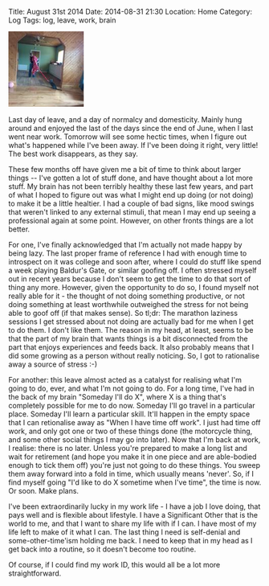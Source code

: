 Title: August 31st 2014
Date: 2014-08-31 21:30
Location: Home
Category: Log
Tags: log, leave, work, brain

<a href="/images/20140831-gimme.jpg">![Gimme!](/images/thumbs/thumbnail_square/20140831-gimme.jpg)</a>

Last day of leave, and a day of normalcy and domesticity. Mainly hung around and enjoyed the last of the days since the end of June, when I last went near work. Tomorrow will see some hectic times, when I figure out what's happened while I've been away. If I've been doing it right, very little! The best work disappears, as they say.

These few months off have given me a bit of time to think about larger things -- I've gotten a lot of stuff done, and have thought about a lot more stuff. My brain has not been terribly healthy these last few years, and part of what I hoped to figure out was what I might end up doing (or not doing) to make it be a little healtier. I had a couple of bad signs, like mood swings that weren't linked to any external stimuli, that mean I may end up seeing a professional again at some point. However, on other fronts things are a lot better.

For one, I've finally acknowledged that I'm actually not made happy by being lazy. The last proper frame of reference I had with enough time to introspect on it was college and soon after, where I could do stuff like spend a week playing Baldur's Gate, or similar goofing off. I often stressed myself out in recent years because I don't seem to get the time to do that sort of thing any more. However, given the opportunity to do so, I found myself not really able for it - the thought of not doing something productive, or not doing something at least worthwhile outweighed the stress for not being able to goof off (if that makes sense). So tl;dr: The marathon laziness sessions I get stressed about not doing are actually bad for me when I get to do them. I don't like them. The reason in my head, at least, seems to be that the part of my brain that wants things is a bit disconnected from the part that enjoys experiences and feeds back. It also probably means that I did some growing as a person without really noticing. So, I got to rationalise away a source of stress :-)

For another: this leave almost acted as a catalyst for realising what I'm going to do, ever, and what I'm not going to do. For a long time, I've had in the back of my brain "Someday I'll do X", where X is a thing that's completely possible for me to do now. Someday I'll go travel in a particular place. Someday I'll learn a particular skill. It'll happen in the empty space that I can retionalise away as "When I have time off work". I just had time off work, and only got one or two of these things done (the motorcycle thing, and some other social things I may go into later). Now that I'm back at work, I realise: there is no later. Unless you're prepared to make a long list and wait for retirement (and hope you make it in one piece and are able-bodied enough to tick them off) you're just not going to do these things. You sweep them away forward into a fold in time, which usually means 'never'. So, if I find myself going "I'd like to do X sometime when I've time", the time is now. Or soon. Make plans.

I've been extraordinarily lucky in my work life - I have a job I love doing, that pays well and is flexible about lifestyle. I have a Significant Other that is the world to me, and that I want to share my life with if I can. I have most of my life left to make of it what I can. The last thing I need is self-denial and some-other-time'ism holding me back. I need to keep that in my head as I get back into a routine, so it doesn't become too routine.

Of course, if I could find my work ID, this would all be a lot more straightforward.
